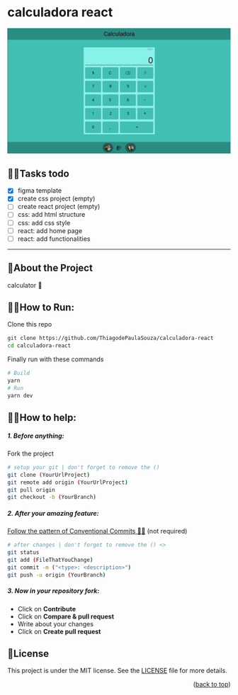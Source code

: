 <div id="top"></div>

# calculadora react
![Figma Image](./readme-assets/prjImg.PNG)

## 👨‍🔧Tasks todo
- [x] figma template
- [x] create css project (empty)
- [ ] create react project (empty)
- [ ] css: add html structure
- [ ] css: add css style
- [ ] react: add home page
- [ ] react: add functionalities

---
## 🤔About the Project
calculator 🧐

## 🧙‍♂️How to Run:
Clone this repo
```bash
git clone https://github.com/ThiagodePaulaSouza/calculadora-react
cd calculadora-react
```

Finally run with these commands
```bash
# Build
yarn
# Run
yarn dev
```

## 👨‍💻How to help:
##### 1. Before anything:
Fork the project

```bash
# setup your git | don't forget to remove the ()
git clone (YourUrlProject)
git remote add origin (YourUrlProject)
git pull origin
git checkout -b (YourBranch)
```

##### 2. After your amazing feature:
[Follow the pattern of Conventional Commits 🕵️‍♀️](https://www.conventionalcommits.org/en/v1.0.0/) (not required) 
```bash
# after changes | don't forget to remove the () <>
git status
git add (FileThatYouChange)
git commit -m ("<type>: <description>")
git push -u origin (YourBranch)
```

##### 3. Now in your repository fork:
- Click on **Contribute**
- Click on **Compare & pull request**
- Write about your changes
- Click on **Create pull request**

## 📝License

This project is under the MIT license. See the [LICENSE](./LICENSE) file for more details.

<p align="right">(<a href="#top">back to top</a>)</p>